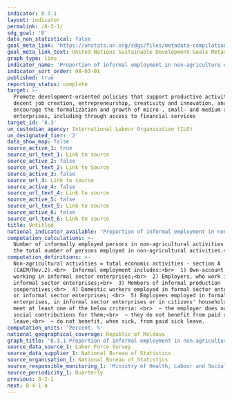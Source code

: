 ```yaml
---
indicator: 8.3.1
layout: indicator
permalink: /8-3-1/
sdg_goal: '8'
data_non_statistical: false
goal_meta_link: 'https://unstats.un.org/sdgs/files/metadata-compilation/Metadata-Goal-8.pdf'
goal_meta_link_text: United Nations Sustainable Development Goals Metadata (PDF 231 KB)
graph_type: line
indicator_name: 'Proportion of informal employment in non-agriculture employment, by sex'
indicator_sort_order: 08-03-01
published: true
reporting_status: complete
target: >-
  Promote development-oriented policies that support productive activities,
  decent job creation, entrepreneurship, creativity and innovation, and
  encourage the formalization and growth of micro-, small- and medium-sized
  enterprises, including through access to financial services
target_id: '8.3'
un_custodian_agency: International Labour Organisation (ILO)
un_designated_tier: '2'
data_show_map: false
source_active_1: true
source_url_text_1: Link to source
source_active_2: false
source_url_text_2: Link to Source
source_active_3: false
source_url_3: Link to source
source_active_4: false
source_url_text_4: Link to source
source_active_5: false
source_url_text_5: Link to source
source_active_6: false
source_url_text_6: Link to source
title: Untitled
national_indicator_available: 'Proportion of informal employment in non-agriculture employment, by sex'
computation_calculations: >-
  Number of informally employed persons in non-agricultural activities out of
  the total number of persons employed in non-agricultural activities.<br>
computation_definitions: >-
  Non-agricultural activities = total economic activities - section A
  (CAEM/Rev.2).<br>  Informal employment includes:<br>  1) Own-account workers,
  working in informal sector enterprises;<br>  2) Employers, who work in
  informal sector enterprises;<br>  3) Members of informal production
  cooperatives;<br>  4) Domestic workers employed in formal sector enterprises
  or informal sector enterprises; <br>  5) Employees employed in formal sector
  enterprises, in informal sector enterprises or in citizens' households, who
  meet at least one of the below criteria: <br>  − the employer does not pay
  social contributions for them;<br>  − they do not benefit from paid annual
  leave;<br>  − do not benefit, when sick, from paid sick leave.
computation_units: 'Percent, %'
national_geographical_coverage: Republic of Moldova
graph_title: '8.3.1 Proportion of informal employment in non-agriculture employment, by sex '
source_data_source_1: Labor Force Survey
source_data_supplier_1: National Bureau of Statistics
source_organisation_1: National Bureau of Statistics
source_responsible_monitoring_1: 'Ministry of Health, Labour and Social Protection'
source_periodicity_1: Quarterly
previous: 8-2-1
next: 8-4-1-a
---
```

